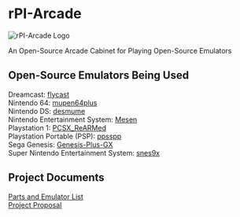 # rPI-Arcade
![rPI-Arcade Logo](https://github.com/user-attachments/assets/9550915a-3531-4492-b64a-8d901ebc2588)

An Open-Source Arcade Cabinet for Playing Open-Source Emulators

## Open-Source Emulators Being Used
Dreamcast: [flycast](https://github.com/flyinghead/flycast) <br />
Nintendo 64: [mupen64plus](https://github.com/mupen64plus) <br />
Nintendo DS: [desmume](https://github.com/TASEmulators/desmume) <br />
Nintendo Entertainment System: [Mesen](https://github.com/SourMesen/Mesen) <br />
Playstation 1: [PCSX_ReARMed](https://github.com/libretro/pcsx_rearmed) <br />
Playstation Portable (PSP): [ppsspp](https://github.com/hrydgard/ppsspp) <br />
Sega Genesis: [Genesis-Plus-GX](https://github.com/ekeeke/Genesis-Plus-GX) <br />
Super Nintendo Entertainment System: [snes9x](https://github.com/snes9xgit/snes9x) <br />



## Project Documents
[Parts and Emulator List](https://docs.google.com/spreadsheets/d/1ALpfdckvdpH38KOAA2tQCqkrMmXP1Gw3A8R0yB0zqGg/edit?usp=sharing) <br />
[Project Proposal](https://docs.google.com/document/d/1yBoYMPRjcl2UAiMpMrb5UvjlYsrBzHMLdqXjJbXgbxs/edit?usp=sharing) <br />



